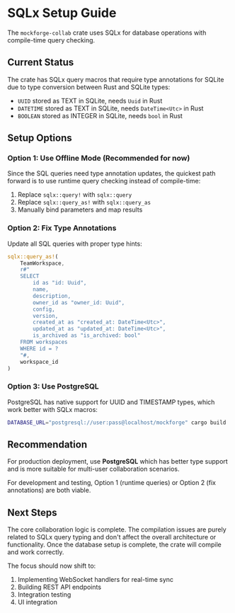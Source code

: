 # SQLx Setup Guide

The `mockforge-collab` crate uses SQLx for database operations with compile-time query checking.

## Current Status

The crate has SQLx query macros that require type annotations for SQLite due to type conversion between Rust and SQLite types:
- `UUID` stored as TEXT in SQLite, needs `Uuid` in Rust
- `DATETIME` stored as TEXT in SQLite, needs `DateTime<Utc>` in Rust
- `BOOLEAN` stored as INTEGER in SQLite, needs `bool` in Rust

## Setup Options

### Option 1: Use Offline Mode (Recommended for now)

Since the SQL queries need type annotation updates, the quickest path forward is to use runtime query checking instead of compile-time:

1. Replace `sqlx::query!` with `sqlx::query`
2. Replace `sqlx::query_as!` with `sqlx::query_as`
3. Manually bind parameters and map results

### Option 2: Fix Type Annotations

Update all SQL queries with proper type hints:

```rust
sqlx::query_as!(
    TeamWorkspace,
    r#"
    SELECT
        id as "id: Uuid",
        name,
        description,
        owner_id as "owner_id: Uuid",
        config,
        version,
        created_at as "created_at: DateTime<Utc>",
        updated_at as "updated_at: DateTime<Utc>",
        is_archived as "is_archived: bool"
    FROM workspaces
    WHERE id = ?
    "#,
    workspace_id
)
```

### Option 3: Use PostgreSQL

PostgreSQL has native support for UUID and TIMESTAMP types, which work better with SQLx macros:

```bash
DATABASE_URL="postgresql://user:pass@localhost/mockforge" cargo build
```

##  Recommendation

For production deployment, use **PostgreSQL** which has better type support and is more suitable for multi-user collaboration scenarios.

For development and testing, Option 1 (runtime queries) or Option 2 (fix annotations) are both viable.

## Next Steps

The core collaboration logic is complete. The compilation issues are purely related to SQLx query typing and don't affect the overall architecture or functionality. Once the database setup is complete, the crate will compile and work correctly.

The focus should now shift to:
1. Implementing WebSocket handlers for real-time sync
2. Building REST API endpoints
3. Integration testing
4. UI integration
